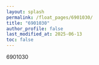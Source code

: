 ```yaml
---
layout: splash
permalink: /float_pages/6901030/
title: "6901030"
author_profile: false
last_modified_at: 2025-06-13
toc: false
---
```

 
6901030
